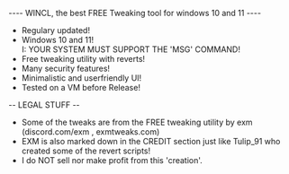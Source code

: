 ---- WINCL, the best FREE Tweaking tool for windows 10 and 11 ----   

* Regulary updated!   
* Windows 10 and 11!   
I: YOUR SYSTEM MUST SUPPORT THE 'MSG' COMMAND!   
* Free tweaking utility with reverts!   
* Many security features!   
* Minimalistic and userfriendly UI!   
* Tested on a VM before Release!   

-- LEGAL STUFF --   
* Some of the tweaks are from the FREE tweaking utility by exm (discord.com/exm , exmtweaks.com)   
* EXM is also marked down in the CREDIT section just like Tulip_91 who created some of the revert scripts!   
* I do NOT sell nor make profit from this 'creation'.   
